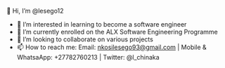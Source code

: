 👋 Hi, I’m @lesego12
- 👀 I’m interested in learning to become a software engineer
- 🌱 I’m currently enrolled on the ALX Software Engineering Programme
- 👯 I’m looking to collaborate on various projects
- 📫 How to reach me: Email: nkosilesego93@gmail.com | Mobile & WhatsaApp: +27782760213 | Twitter: @l_chinaka

